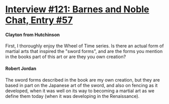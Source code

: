 # [Interview #121: Barnes and Noble Chat, Entry #57](https://www.theoryland.com/intvmain.php?i=121#57)

#### Clayton from Hutchinson

First, I thoroughly enjoy the Wheel of Time series. Is there an actual form of martial arts that inspired the "sword forms", and are the forms you mention in the books part of this art or are they you own creation?

#### Robert Jordan

The sword forms described in the book are my own creation, but they are based in part on the Japanese art of the sword, and also on fencing as it developed, when it was well on its way to becoming a martial art as we define them today (when it was developing in the Renaissance).

